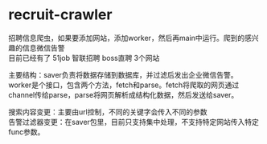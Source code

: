 # recruit-crawler
招聘信息爬虫，如果要添加网站，添加worker，然后再main中运行。爬到的感兴趣的信息微信告警  
目前已经有了 51job 智联招聘 boss直聘 3个网站  

主要结构：saver负责将数据存储到数据库，并过滤后发出企业微信告警。  
worker是个接口，包含两个方法，fetch和parse。fetch将爬取的网页通过channel传给parse，parse将网页解析成结构化数据，然后发送给saver。

搜索内容变更：主要由url控制，不同的关键字会传入不同的参数  
告警过滤器变更：在saver包里，目前只支持集中处理，不支持特定网站传入特定func参数。

